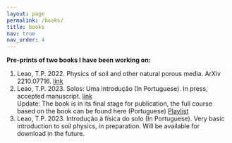 ```yaml
---
layout: page
permalink: /books/
title: books
nav: true 
nav_order: 4
---
```


<strong> Pre-prints of two books I have been working on: </strong>

<ol>
<li> Leao, T.P. 2022. Physics of soil and other natural porous media. ArXiv 2210.07716. <a href="https://arxiv.org/pdf/2210.07716.pdf"> link </a> </li>
<li> Leao, T.P. 2023. Solos: Uma introdução (In Portuguese). In press, accepted manuscript. <a href=
"https://l3x0.github.io/assets/pdf/SolosUmaIntroducao_EditoraUnB_(DivulgacaoPreprint).pdf">  link   </a> 
<br> Update: The book is in its final stage for publication, the full course based on the book can be found here (Portuguese)
<a href="https://www.youtube.com/playlist?list=PLLRBE1uLYrK_9JIL9qrSbmrYPORklABKB"> Playlist </a> </li>
<li> Leao, T.P. 2023. Introdução à física do solo (In Portuguese). Very basic introduction to soil physics, in preparation. Will be available for download in the future. </li>
</ol>

